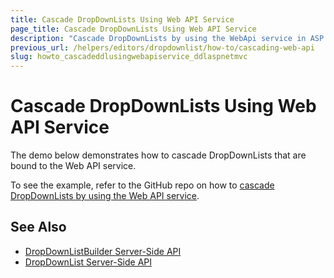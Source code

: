 ```yaml
---
title: Cascade DropDownLists Using Web API Service
page_title: Cascade DropDownLists Using Web API Service
description: "Cascade DropDownLists by using the WebApi service in ASP.NET MVC applications."
previous_url: /helpers/editors/dropdownlist/how-to/cascading-web-api
slug: howto_cascadeddlusingwebapiservice_ddlaspnetmvc
---
```


# Cascade DropDownLists Using Web API Service

The demo below demonstrates how to cascade DropDownLists that are bound to the Web API service.

To see the example, refer to the GitHub repo on how to [cascade DropDownLists by using the Web API service](https://github.com/telerik/ui-for-aspnet-mvc-examples/tree/master/dropdownlist/KendoDropDownListCascadeWebApi).

## See Also

* [DropDownListBuilder Server-Side API](https://docs.telerik.com/aspnet-mvc/api/kendo.mvc.ui.fluent/dropdownlistbuilder)
* [DropDownList Server-Side API](/api/dropdownlist)
